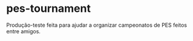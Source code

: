 # pes-tournament
Produção-teste feita para ajudar a organizar campeonatos de PES feitos entre amigos. 
